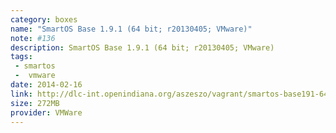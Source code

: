 ```yaml
---
category: boxes
name: "SmartOS Base 1.9.1 (64 bit; r20130405; VMware)"
note: #136
description: SmartOS Base 1.9.1 (64 bit; r20130405; VMware)
tags:
 - smartos
 -  vmware
date: 2014-02-16
link: http://dlc-int.openindiana.org/aszeszo/vagrant/smartos-base191-64-vmware_fusion-20130405.box
size: 272MB
provider: VMWare
---
```

